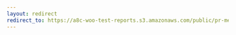 ```yaml
---
layout: redirect
redirect_to: https://a8c-woo-test-reports.s3.amazonaws.com/public/pr-merge/45126/api/index.html
---
```

